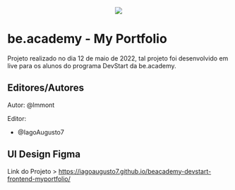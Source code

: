 
<p align="center">
   <img src="https://www.beacademy.com.br/wp-content/uploads/2019/11/Logo-Topo.png" /> 
</p>


# be.academy - My Portfolio

Projeto realizado no dia 12 de maio de 2022, tal projeto foi desenvolvido em live para os alunos do programa DevStart da be.academy.

## Editores/Autores
Autor:
@lmmont

Editor:
- @IagoAugusto7 

## UI Design Figma

Link do Projeto > https://iagoaugusto7.github.io/beacademy-devstart-frontend-myportfolio/
